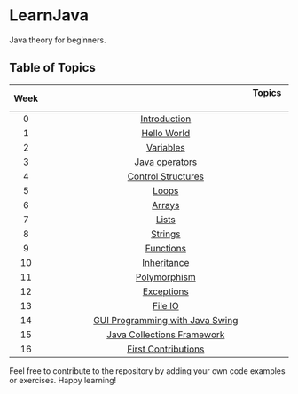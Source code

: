 # LearnJava
Java theory for beginners.
## Table of Topics
| Week | &nbsp;&nbsp;&nbsp;&nbsp;&nbsp;&nbsp;&nbsp;&nbsp;&nbsp;&nbsp;&nbsp;&nbsp;&nbsp;&nbsp;&nbsp;&nbsp;&nbsp;&nbsp;&nbsp;&nbsp;&nbsp;&nbsp;&nbsp;&nbsp;&nbsp;&nbsp;&nbsp;&nbsp;&nbsp;&nbsp;&nbsp;&nbsp;&nbsp;&nbsp;&nbsp;&nbsp;&nbsp;&nbsp;&nbsp;&nbsp;&nbsp;&nbsp;&nbsp;&nbsp;&nbsp;&nbsp;&nbsp;&nbsp;&nbsp;&nbsp;&nbsp;&nbsp;&nbsp;&nbsp;&nbsp;&nbsp;&nbsp;&nbsp;&nbsp;&nbsp;&nbsp;&nbsp;&nbsp;&nbsp;&nbsp;&nbsp;&nbsp;&nbsp;&nbsp;&nbsp;&nbsp;&nbsp;&nbsp;&nbsp;&nbsp;&nbsp;&nbsp;&nbsp;&nbsp;&nbsp;&nbsp;&nbsp;&nbsp;&nbsp;&nbsp;Topics &nbsp;&nbsp;&nbsp;&nbsp;&nbsp;&nbsp;&nbsp;&nbsp;&nbsp;&nbsp;&nbsp;&nbsp;&nbsp;&nbsp;&nbsp;&nbsp;&nbsp;&nbsp;&nbsp;&nbsp;&nbsp;&nbsp;&nbsp;&nbsp;&nbsp;&nbsp;&nbsp;&nbsp;&nbsp;&nbsp;&nbsp;&nbsp;&nbsp;&nbsp;&nbsp;&nbsp;&nbsp;&nbsp;&nbsp;&nbsp;&nbsp;&nbsp;&nbsp;&nbsp;&nbsp;&nbsp;&nbsp;&nbsp;&nbsp;&nbsp;&nbsp;&nbsp;&nbsp;&nbsp;&nbsp;&nbsp;&nbsp;&nbsp;&nbsp;&nbsp;&nbsp;&nbsp;&nbsp;&nbsp;&nbsp;&nbsp;&nbsp;&nbsp;&nbsp;&nbsp;&nbsp;&nbsp;&nbsp;&nbsp;&nbsp;&nbsp;&nbsp;&nbsp;&nbsp;&nbsp;&nbsp;&nbsp;&nbsp;&nbsp;&nbsp;&nbsp;&nbsp;&nbsp;&nbsp;&nbsp;&nbsp; |
| :--------:|:---------------------------------:|
| 0 | [Introduction](./00_Introduction/introduction.md) |
| 1 | [Hello World](./01_Hello_world/hello_world.md) |
| 2 | [Variables](./02_Variables/variables.md) |
| 3 | [Java operators](./03_Operators/operators.md) |
| 4 | [Control Structures](./04_Control_structures/control_structures.md) |
| 5 | [Loops](./05_Loops/loops.md) |
| 6 | [Arrays](./06_Arrays/arrays.md) |
| 7 | [Lists](./07_Lists/lists.md) |
| 8 | [Strings](./08_Strings/strings.md)
| 9 | [Functions](./09_Functions/functions.md) |
| 10 | [Inheritance](./10_Inheritance/inheritance.md) |
| 11 | [Polymorphism](./11_Polymorphism/polymorphism.md)|
| 12 | [Exceptions](./12_Exceptions/exceptions.md) |
| 13 | [File IO](./13_File_io/file_io.md) |
| 14 | [GUI Programming with Java Swing](./14_GUI_programming/gui_programming.md)
| 15 | [Java Collections Framework](./15_Frameworks/frameworks.md)
| 16 | [First Contributions]() |


Feel free to contribute to the repository by adding your own code examples or exercises. Happy learning!
